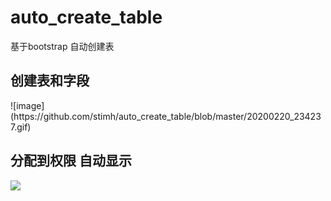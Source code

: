 # auto_create_table
基于bootstrap 自动创建表
<h2>创建表和字段</h2>
![image](https://github.com/stimh/auto_create_table/blob/master/20200220_234237.gif)
<h2>分配到权限 自动显示</h2>
<img src="https://github.com/stimh/auto_create_table/blob/master/gif/20200220_234907.gif"/>

